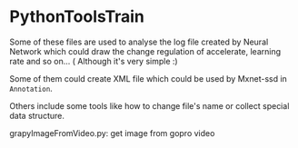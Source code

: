 PythonToolsTrain
===

Some of these files are used to analyse the log file created by Neural Network which could draw the change regulation of accelerate, learning rate and so on... ( Although it's very simple :)

Some of them could create XML file which could be used by Mxnet-ssd in `Annotation`.

Others include some tools like how to change file's name or collect special data structure.


grapyImageFromVideo.py: get image from gopro video

